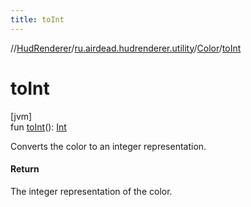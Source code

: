 ```yaml
---
title: toInt
---
```

//[HudRenderer](../../../index.html)/[ru.airdead.hudrenderer.utility](../index.html)/[Color](index.html)/[toInt](to-int.html)



# toInt



[jvm]\
fun [toInt](to-int.html)(): [Int](https://kotlinlang.org/api/latest/jvm/stdlib/kotlin/-int/index.html)



Converts the color to an integer representation.



#### Return



The integer representation of the color.




